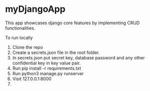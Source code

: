 # myDjangoApp
This app showcases django core features by implementing CRUD functionalities.

To run locally 
  1. Clone the repo
  2. Create a secrets.json file in the root folder.
  3. In secrets.json put secret key, database password and any other confidential key in  key value pair.
  4. Run pip install -r requirements.txt 
  5. Run python3 manage.py runserver
  6. Visit 127.0.0.1:8000
  7. 
